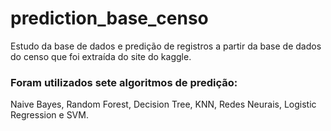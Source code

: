 # prediction_base_censo
Estudo da base de dados e predição de registros a partir da base de dados do censo que foi extraída do site do kaggle.
### Foram utilizados sete algoritmos de predição: 
Naive Bayes, Random Forest, Decision Tree, KNN, Redes Neurais, Logistic Regression e SVM.
